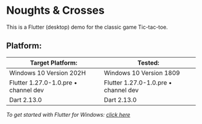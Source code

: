 # Noughts & Crosses
This is a Flutter (desktop) demo for the classic game Tic-tac-toe.


## Platform:
Target Platform: | Tested: |
---|---
Windows 10 Version 202H | Windows 10 Version 1809
Flutter 1.27.0-1.0.pre • channel dev | Flutter 1.27.0-1.0.pre • channel dev
Dart 2.13.0 | Dart 2.13.0

*To get started with Flutter for Windows: [click here](https://flutter.dev/docs/get-started/install/windows)*

